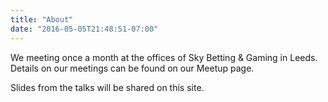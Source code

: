 ```yaml
---
title: "About"
date: "2016-05-05T21:48:51-07:00"
---
```


We meeting once a month at the offices of Sky Betting & Gaming in Leeds.
Details on our meetings can be found on our Meetup page.
  
Slides from the talks will be shared on this site.

